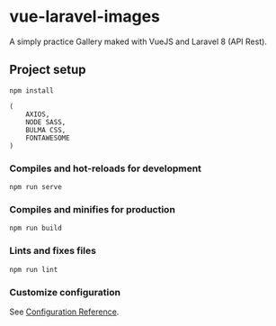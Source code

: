 # vue-laravel-images

A simply practice Gallery maked with VueJS and Laravel 8 (API Rest).

## Project setup
```
npm install

(
    AXIOS,
    NODE SASS,
    BULMA CSS,
    FONTAWESOME
)

```

### Compiles and hot-reloads for development
```
npm run serve
```

### Compiles and minifies for production
```
npm run build
```

### Lints and fixes files
```
npm run lint
```

### Customize configuration
See [Configuration Reference](https://cli.vuejs.org/config/).
